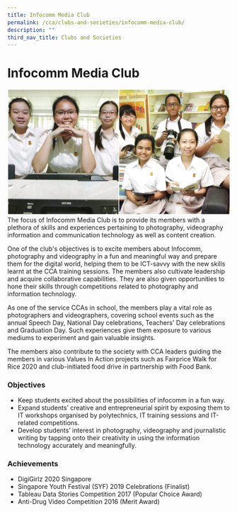```yaml
---
title: Infocomm Media Club
permalink: /cca/clubs-and-societies/infocomm-media-club/
description: ""
third_nav_title: Clubs and Societies
---
```

Infocomm Media Club
===================

![Infocomm Media Club](/images/Infocomm.jpg)
The focus of Infocomm Media Club is to provide its members with a plethora of skills and experiences pertaining to photography, videography information and communication technology as well as content creation.  
  
One of the club's objectives is to excite members about Infocomm,  photography and videography in a fun and meaningful way and prepare them for the digital world, helping them to be ICT-savvy with the new skills learnt at the CCA training sessions. The members also cultivate leadership and acquire collaborative capabilities. They are also given opportunities to hone their skills through competitions related to photography and information technology.  

As one of the service CCAs in school, the members play a vital role as photographers and videographers, covering school events such as the annual Speech Day, National Day celebrations, Teachers' Day celebrations and Graduation Day. Such experiences give them exposure to various mediums to experiment and gain valuable insights.

  

The members also contribute to the society with CCA leaders guiding the members in various Values In Action projects such as Fairprice Walk for Rice 2020 and club-initiated food drive in partnership with Food Bank.




### Objectives

*   Keep students excited about the possibilities of infocomm in a fun way.
*   Expand students’ creative and entrepreneurial spirit by exposing them to IT workshops organised by polytechnics, IT training sessions and IT-related competitions.
*   Develop students’ interest in photography, videography and journalistic writing by tapping onto their creativity in using the information technology accurately and meaningfully.  
    

### Achievements

*   DigiGirlz 2020 Singapore
*   Singapore Youth Festival (SYF) 2019 Celebrations (Finalist)
*   Tableau Data Stories Competition 2017 (Popular Choice Award)
*   Anti-Drug Video Competition 2016 (Merit Award)